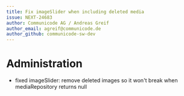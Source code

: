 ```yaml
---
title: Fix imageSlider when including deleted media
issue: NEXT-24683
author: Communicode AG / Andreas Greif
author_email: agreif@communicode.de
author_github: communicode-sw-dev
---
```

# Administration
* fixed imageSlider: remove deleted images so it won't break when mediaRepository returns null
